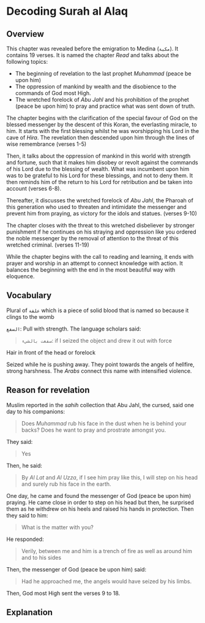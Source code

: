 # Decoding Surah al Alaq

## Overview

This chapter was revealed before the emigration to Medina (`مكية`). It contains 19 verses. It is named the chapter *Read* and talks about the following topics:

- The beginning of revelation to the last prophet *Muhammad* (peace be upon him)
- The oppression of mankind by wealth and the disobience to the commands of God most High.
- The wretched forelock of *Abu Jahl* and his prohibition of the prophet (peace be upon him) to pray and practice what was sent down of truth.

The chapter begins with the clarification of the special favour of God on the blessed messenger by the descent of this Koran, the everlasting miracle, to him. It starts with the first blessing whilst he was worshipping his Lord in the cave of *Hira*. The revelation then descended upon him through the lines of wise remembrance (verses 1-5)

Then, it talks about the oppression of mankind in this world with strength and fortune, such that it makes him disobey or revolt against the commands of his Lord due to the blessing of wealth. What was incumbent upon him was to be grateful to his Lord for these blessings, and not to deny them. It then reminds him of the return to his Lord for retribution and be taken into account (verses 6-8).

Thereafter, it discusses the wretched forelock of *Abu Jahl*, the Pharoah of this generation who used to threaten and intimidate the messenger and prevent him from praying, as victory for the idols and statues. (verses 9-10)

The chapter closes with the threat to this wretched disbeliever by stronger punishment if he continues on his straying and oppression like you ordered the noble messenger by the removal of attention to the threat of this wretched criminal. (verses 11-19)

While the chapter begins with the call to reading and learning, it ends with prayer and worship in an attempt to connect knowledge with action. It balances the beginning with the end in the most beautiful way with eloquence.

## Vocabulary

<Vocabulary word="علق">

Plural of `علقة` which is a piece of solid blood that is named so because it clings to the womb

</Vocabulary> 

<Vocabulary word="نسفعاً">

`السفع`: Pull with strength. The language scholars said:

> `سفغت بالشيء`: if I seized the object and drew it out with force

</Vocabulary> 

<Vocabulary word="الناصية">

Hair in front of the head or forelock

</Vocabulary> 

<Vocabulary word="الزبانية">

Seized while he is pushing away. They point towards the angels of hellfire, strong harshness. The *Arabs* connect this name with intensified violence.

</Vocabulary> 

## Reason for revelation



Muslim reported in the *sahih* collection that Abu Jahl, the cursed, said one day to his companions:

> Does *Muhammad* rub his face in the dust when he is behind your backs? Does he want to pray and prostrate amongst you. 

They said:

> Yes

Then, he said:

> By *Al Lat* and *Al Uzza*, if I see him pray like this, I will step on his head and surely rub his face in the earth.

One day, he came and found the messenger of God (peace be upon him) praying. He came close in order to step on his head but then, he surprised them as he withdrew on his heels and raised his hands in protection. Then they said to him:

> What is the matter with you?

He responded:

> Verily, between me and him is a trench of fire as well as around him and to his sides

Then, the messenger of God (peace be upon him) said:

> Had he approached me, the angels would have seized by his limbs.

Then, God most High sent the verses 9 to 18.



## Explanation

<ShowVerses sura="96" ayahs={[1]}>



</ShowVerses>

